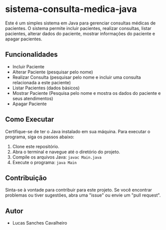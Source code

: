 # sistema-consulta-medica-java

Este é um simples sistema em Java para gerenciar consultas médicas de pacientes. 
O sistema permite incluir pacientes, realizar consultas, listar pacientes, alterar dados do paciente, 
mostrar informações do paciente e apagar pacientes.

## Funcionalidades

- Incluir Paciente
- Alterar Paciente (pesquisar pelo nome)
- Realizar Consulta (pesquisar pelo nome e incluir uma consulta relacionada a este paciente)
- Listar Pacientes (dados básicos)
- Mostrar Paciente (Pesquisa pelo nome e mostra os dados do paciente e seus atendimentos)
- Apagar Paciente

## Como Executar

Certifique-se de ter o Java instalado em sua máquina. Para executar o programa, siga os passos abaixo:

1. Clone este repositório.
2. Abra o terminal e navegue até o diretório do projeto.
3. Compile os arquivos Java: `javac Main.java`
4. Execute o programa: `java Main`

## Contribuição

Sinta-se à vontade para contribuir para este projeto. Se você encontrar problemas ou tiver sugestões, abra uma "issue" ou envie um "pull request".

## Autor

- Lucas Sanches Cavalheiro
